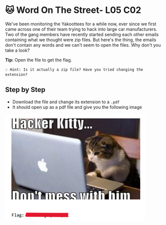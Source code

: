 # 🐱 Word On The Street- L05 C02

We've been monitoring the Yakoottees for a while now, ever since we first came across one of their team trying to hack into large car manufacturers. Two of the gang members have recently started sending each other emails containing what we thought were zip files. But here's the thing, the emails don't contain any words and we can't seem to open the files. Why don't you take a look?

**Tip:** Open the file to get the flag.

```
💡 Hint: Is it actually a zip file? Have you tried changing the extension?
```

## Step by Step

- Download the file and change its extension to a `.pdf`
- It should open up as a pdf file and give you the following image

![hacker cat w/ flag](/assets/wordonthestreet1.png)
